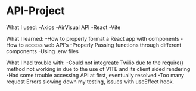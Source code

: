 # API-Project

What I used:
-Axios
-AirVisual API
-React
-Vite

What I learned:
-How to properly format a React app with components
-How to access web API's
-Properly Passing functions through different components
-Using .env files

What I had trouble with:
-Could not integreate Twilio due to the require() method not working in due to the use of VITE and its client sided rendering
-Had some trouble accessing API at first, eventually resolved
-Too many request Errors slowing down my testing, issues with useEffect hook.
